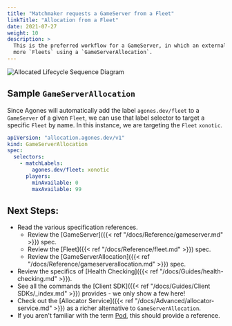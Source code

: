 ```yaml
---
title: "Matchmaker requests a GameServer from a Fleet"
linkTitle: "Allocation from a Fleet"
date: 2021-07-27
weight: 10
description: >
  This is the preferred workflow for a GameServer, in which an external matchmaker requests an allocation from one or 
  more `Fleets` using a `GameServerAllocation`.
---
```



![Allocated Lifecycle Sequence Diagram](../../../diagrams/gameserver-lifecycle.puml.png)

## Sample `GameServerAllocation`

Since Agones will automatically add the label `agones.dev/fleet` to a `GameServer` of a given `Fleet`, we can use that 
label selector to target a specific `Fleet` by name. In this instance, we are targeting the `Fleet` `xonotic`.

```yaml
apiVersion: "allocation.agones.dev/v1"
kind: GameServerAllocation
spec:
  selectors:
    - matchLabels:
        agones.dev/fleet: xonotic
      players:
        minAvailable: 0
        maxAvailable: 99
```

## Next Steps:

- Read the various specification references.
  - Review the [GameServer]({{< ref "/docs/Reference/gameserver.md" >}}) spec.
  - Review the [Fleet]({{< ref "/docs/Reference/fleet.md" >}}) spec.
  - Review the [GameServerAllocation]({{< ref "/docs/Reference/gameserverallocation.md" >}}) spec.
- Review the specifics of [Health Checking]({{< ref "/docs/Guides/health-checking.md" >}}).
- See all the commands the [Client SDK]({{< ref "/docs/Guides/Client SDKs/_index.md" >}}) provides - we only show a few here!
- Check out the [Allocator Service]({{< ref "/docs/Advanced/allocator-service.md" >}}) as a richer alternative to `GameServerAllocation`.
- If you aren't familiar with the term [Pod](https://kubernetes.io/docs/concepts/workloads/pods/pod/), this should provide a reference.
